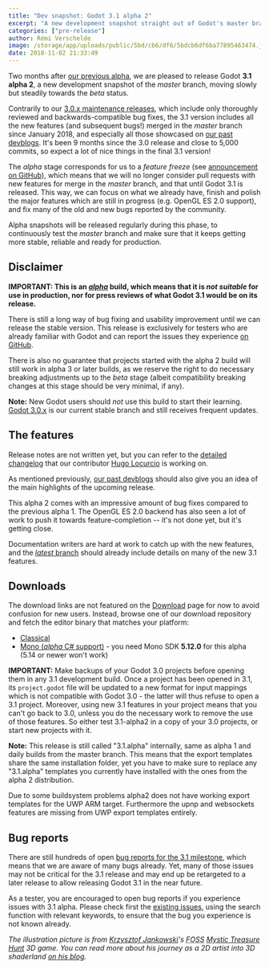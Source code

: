 ```yaml
---
title: "Dev snapshot: Godot 3.1 alpha 2"
excerpt: "A new development snapshot straight out of Godot's master branch is released, giving a preview of what Godot 3.1 will be. It's meant for testers to experiment with and report all the issues that they find with it, to ensure that Godot 3.1 will be a stable and pleasant release."
categories: ["pre-release"]
author: Rémi Verschelde
image: /storage/app/uploads/public/5bd/cb6/df6/5bdcb6df6ba77895463474.jpg
date: 2018-11-02 21:33:49
---
```


Two months after [our previous alpha](/article/dev-snapshot-godot-3-1-alpha-1), we are pleased to release Godot **3.1 alpha 2**, a new development snapshot of the *master* branch, moving slowly but steadily towards the *beta* status.

Contrarily to our [3.0.x maintenance releases](/article/maintenance-release-godot-3-0-6), which include only thoroughly reviewed and backwards-compatible bug fixes, the 3.1 version includes all the new features (and subsequent bugs!) merged in the *master* branch since January 2018, and especially all those showcased on [our past devblogs](/devblog). It's been 9 months since the 3.0 release and close to 5,000 commits, so expect a lot of nice things in the final 3.1 version!

The *alpha* stage corresponds for us to a *feature freeze* (see [announcement on GitHub](https://github.com/godotengine/godot/issues/21490)), which means that we will no longer consider pull requests with new features for merge in the *master* branch, and that until Godot 3.1 is released. This way, we can focus on what we already have, finish and polish the major features which are still in progress (e.g. OpenGL ES 2.0 support), and fix many of the old and new bugs reported by the community.

Alpha snapshots will be released regularly during this phase, to continuously test the *master* branch and make sure that it keeps getting more stable, reliable and ready for production.

## Disclaimer

**IMPORTANT: This is an [*alpha*](https://en.wikipedia.org/wiki/Software_release_life_cycle#Alpha) build, which means that it is *not suitable* for use in production, nor for press reviews of what Godot 3.1 would be on its release.**

There is still a long way of bug fixing and usability improvement until we can release the stable version. This release is exclusively for testers who are already familiar with Godot and can report the issues they experience [on GitHub](https://github.com/godotengine/godot/issues/).

There is also no guarantee that projects started with the alpha 2 build will still work in alpha 3 or later builds, as we reserve the right to do necessary breaking adjustments up to the *beta* stage (albeit compatibility breaking changes at this stage should be very minimal, if any).

**Note:** New Godot users should *not* use this build to start their learning. [Godot 3.0.x](/download) is our current stable branch and still receives frequent updates.

## The features

Release notes are not written yet, but you can refer to the [detailed changelog](https://gist.github.com/Calinou/49aefe52ce8f67ffa3f743932123d14f) that our contributor [Hugo Locurcio](https://github.com/Calinou) is working on.

As mentioned previously, [our past devblogs](/devblog) should also give you an idea of the main highlights of the upcoming release.

This alpha 2 comes with an impressive amount of bug fixes compared to the previous alpha 1. The OpenGL ES 2.0 backend has also seen a lot of work to push it towards feature-completion -- it's not done yet, but it's getting close.

Documentation writers are hard at work to catch up with the new features, and the [*latest* branch](http://docs.godotengine.org/en/latest/) should already include details on many of the new 3.1 features.

## Downloads

The download links are not featured on the [Download](/download) page for now to avoid confusion for new users. Instead, browse one of our download repository and fetch the editor binary that matches your platform:

- [Classical](https://downloads.tuxfamily.org/godotengine/3.1/alpha2)
- [Mono (*alpha* C# support)](https://downloads.tuxfamily.org/godotengine/3.1/alpha2/mono) - you need Mono SDK **5.12.0** for this alpha (5.14 or newer won't work)

**IMPORTANT:** Make backups of your Godot 3.0 projects before opening them in any 3.1 development build. Once a project has been opened in 3.1, its `project.godot` file will be updated to a new format for input mappings which is not compatible with Godot 3.0 - the latter will thus refuse to open a 3.1 project. Moreover, using new 3.1 features in your project means that you can't go back to 3.0, unless you do the necessary work to remove the use of those features. So either test 3.1-alpha2 in a copy of your 3.0 projects, or start new projects with it.

**Note:** This release is still called "3.1.alpha" internally, same as alpha 1 and daily builds from the master branch. This means that the export templates share the same installation folder, yet you have to make sure to replace any "3.1.alpha" templates you currently have installed with the ones from the alpha 2 distribution.

Due to some buildsystem problems alpha2 does not have working export templates for the UWP ARM target. Furthermore the upnp and websockets features are missing from UWP export templates entirely.

## Bug reports

There are still hundreds of open [bug reports for the 3.1 milestone](https://github.com/godotengine/godot/issues?q=is%3Aopen+is%3Aissue+milestone%3A3.1+label%3Abug), which means that we are aware of many bugs already. Yet, many of those issues may not be critical for the 3.1 release and may end up be retargeted to a later release to allow releasing Godot 3.1 in the near future.

As a tester, you are encouraged to open bug reports if you experience issues with 3.1 alpha. Please check first the [existing issues](https://github.com/godotengine/godot/issues), using the search function with relevant keywords, to ensure that the bug you experience is not known already.

*The illustration picture is from [Krzysztof Jankowski](https://twitter.com/w84death)'s <abbr title="Free and Open Source Software">FOSS</abbr> *[Mystic Treasure Hunt](https://github.com/w84death/mystic-treasure-hunt)* 3D game. You can read more about his journey as a 2D artist into 3D shaderland [on his blog](https://bits.krzysztofjankowski.com/how-i-grow-with-grass-shader/).*
